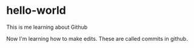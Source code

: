 # hello-world
This is me learning about Github

Now I'm learning how to make edits. These are called commits in github. 
